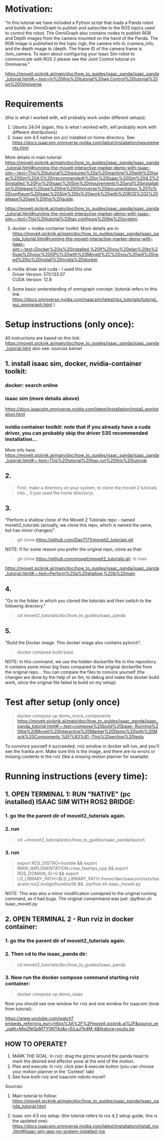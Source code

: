 
# Motivation:
"In this tutorial we have included a Python script that loads a Panda robot and builds an OmniGraph to publish and subscribe to the ROS topics used to control the robot. The OmniGraph also contains nodes to publish RGB and Depth images from the camera mounted on the hand of the Panda. The RGB image is published to the topic /rgb, the camera info to /camera_info, and the depth image to /depth. The frame ID of the camera frame is /sim_camera. To learn about configuring your Isaac Sim robot to communicate with ROS 2 please see the Joint Control tutorial on Omniverse."

https://moveit.picknik.ai/main/doc/how_to_guides/isaac_panda/isaac_panda_tutorial.html#:~:text=In%20this%20tutorial%20we,Control%20tutorial%20on%20Omniverse.


# Requirements 
(this is what I worked with, will probably work under different setups):

1. Ubuntu 24.04 (again, this is what I worked with, will probably work with different distributions)
2. Isaac sim 4.5 naitve (on pc) installed on home directory. See: https://docs.isaacsim.omniverse.nvidia.com/latest/installation/requirements.html

More details in main tutorial: https://moveit.picknik.ai/main/doc/how_to_guides/isaac_panda/isaac_panda_tutorial.html#running-the-moveit-interactive-marker-demo-with-isaac-sim:~:text=This%20tutorial%20requires%20a%20machine%20with%20Isaac%20Sim%204.5%20(recommended)%20or%20Isaac%20Sim%204.2%20installed.%20For%20Isaac%20Sim%20requirements%20and%20installation%20please%20see%20the%20Omniverse%20documentation.%20To%20configure%20Isaac%20Sim%20to%20work%20with%20ROS%202%20please%20see%20this%20guide.

https://moveit.picknik.ai/main/doc/how_to_guides/isaac_panda/isaac_panda_tutorial.html#running-the-moveit-interactive-marker-demo-with-isaac-sim:~:text=This%20tutorial%20has,configure%20the%20system.

3. docker + nvidia-container toolkit:
More details are in:
https://moveit.picknik.ai/main/doc/how_to_guides/isaac_panda/isaac_panda_tutorial.html#running-the-moveit-interactive-marker-demo-with-isaac-sim:~:text=Docker%20is%20installed.%20If%20you%20plan%20to%20use%20your%20GPU%20with%20MoveIt%2C%20you%20will%20need%20to%20install%20nvidia%2Ddocker.





4. nvidia driver and cuda - I used this one:       
Driver Version: 570.133.07     
CUDA Version: 12.8  


5. Some basic understanding of omnigraph concept:
(tutorial refers to this link
https://docs.omniverse.nvidia.com/isaacsim/latest/gui_tutorials/tutorial_gui_omnigraph.html )


# Setup instructions (only once):
All instructions are based on this link:
https://moveit.picknik.ai/main/doc/how_to_guides/isaac_panda/isaac_panda_tutorial.html
also see: sources below!


## 1. install isaac sim, docker, nvidia-container toolkit:

### docker: search online

### isaac sim (more details above)
https://docs.isaacsim.omniverse.nvidia.com/latest/installation/install_workstation.html

### nvidia container toolkit: note that if you already have a cuda driver, you can probably skip the driver 535 recommended installation...


More info here: https://moveit.picknik.ai/main/doc/how_to_guides/isaac_panda/isaac_panda_tutorial.html#:~:text=This%20tutorial%20has,run%20this%20tutorial.

## 2. 
> First, make a directory on your system, to clone the moveit 2 tutorials into.., (I just used the home directory).
## 3. 
"Perform a shallow clone of the MoveIt 2 Tutorials repo - named moveit2_tutorials (actually, we clone this repo, which is named the same, but has minor changes)".
> git clone https://github.com/Dan7171/moveit2_tutorials.git


NOTE: If for some reason you prefer the original repo, clone as that:
>  git clone https://github.com/moveit/moveit2_tutorials.git -b main

https://moveit.picknik.ai/main/doc/how_to_guides/isaac_panda/isaac_panda_tutorial.html#:~:text=Perform%20a%20shallow,%2Db%20main


## 4. 
"Go to the folder in which you cloned the tutorials and then switch to the following directory."

> cd moveit2_tutorials/doc/how_to_guides/isaac_panda


## 5. 
"Build the Docker image. This docker image also contains pytorch".

> docker compose build base

NOTE: In this command, we use the hidden dockerfile file in this repository. It contains some minor big fixes compared to the original dockerfile from the original repo...
You can compare the files to convice yourself (the changes are done by the help of an llm, to debug and make the docker build work, since the original file failed to build on my setup).

# Test after setup (only once)
> docker compose up demo_mock_components
https://moveit.picknik.ai/main/doc/how_to_guides/isaac_panda/isaac_panda_tutorial.html#:~:text=compose%20build%20base-,Running%20the%20MoveIt%20Interactive%20Marker%20Demo%20with%20Mock%20Components,%EF%83%81,-This%20section%20tests

To convince yourself it succeeded, rviz window in docker will run, and you'll see the franka arm. Make sure this is the image, and there are no errors or missing contents in the rviz (like a missing motion planner for example)

# Running instructions (every time):

## 1. OPEN TERMINAL 1: RUN "NATIVE" (pc installed) ISAAC SIM WITH ROS2 BRIDGE:

### 1. go the the parent dir of moveit2_tutorials again.

### 2. run
> cd ~/moveit2_tutorials/doc/how_to_guides/isaac_panda/launch


### 3. run 
> export ROS_DISTRO=humble && export RMW_IMPLEMENTATION=rmw_fastrtps_cpp && export ROS_DOMAIN_ID=0 && export LD_LIBRARY_PATH=$LD_LIBRARY_PATH:/home/dan/isaacsim/exts/isaacsim.ros2.bridge/humble/lib && ./python.sh isaac_moveit.py

NOTE: This was also a minor modification comapred to the original running command, as it had bugs.
The original comammand was just ./python.sh isaac_moveit.py



## 2. OPEN TERMINAL 2 - Run rviz in docker container:
###  1. go the the parent dir of moveit2_tutorials again.

### 2. Then cd to the isaac_panda dir: 

> cd moveit2_tutorials/doc/how_to_guides/isaac_panda

### 3. Now run the docker compose command starting rviz container:

> docker compose up demo_isaac

Now you should see one window for rviz and one window for isaacsim (took from tutorial):

https://www.youtube.com/watch?embeds_referring_euri=https%3A%2F%2Fmoveit.picknik.ai%2F&source_ve_path=Mjg2NjQsMTY0NTAz&v=EiLaJ7e4M-4&feature=youtu.be

## HOW TO OPERATE?

1. MARK THE GOAL: In rviz: drag the gizmo around the panda head to mark the desired end effector pose at the end of the motion.
2. Plan and execute: In rviz: click plan & execute button (you can choose your motion planner in the 'Context' tab)
3. See how both rviz and isaacsim robots move!!



Sources:
1. Main tutorial to follow:
https://moveit.picknik.ai/main/doc/how_to_guides/isaac_panda/isaac_panda_tutorial.html

2. Isaac sim 4.5 ros setup: (the tutorial refers to ros 4.2 setup guide, this is the updated one):
https://docs.isaacsim.omniverse.nvidia.com/latest/installation/install_ros.html#isaac-sim-app-no-system-installed-ros